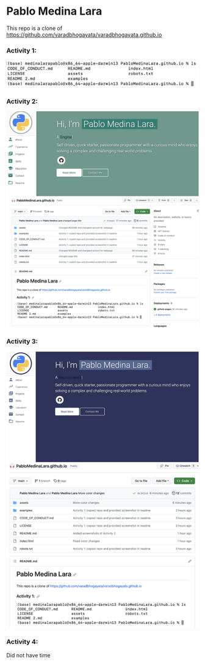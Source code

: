 # Pablo Medina Lara

This repo is a clone of https://github.com/varadbhogayata/varadbhogayata.github.io

### Activity 1:

![Repo Copy](/assets/screenshots/repo.png)

### Activity 2:


![repo](/assets/screenshots/A21.png)
![website](/assets/screenshots/A22.png)

### Activity 3:


![repo](/assets/screenshots/A31.png)
![website](/assets/screenshots/A32.png)


### Activity 4:

Did not have time
